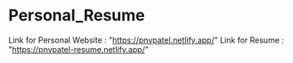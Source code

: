 # Personal_Resume
Link for Personal Website : "https://pnvpatel.netlify.app/"
Link for Resume : "https://pnvpatel-resume.netlify.app/"
